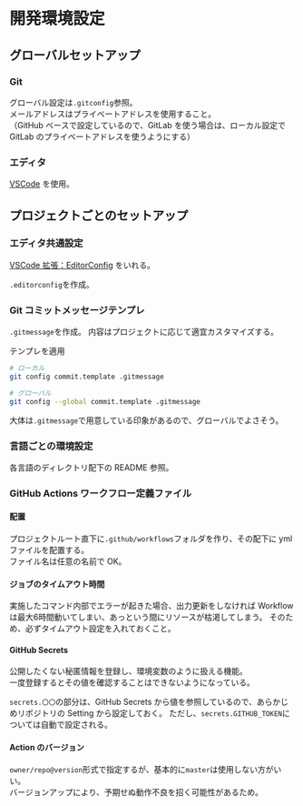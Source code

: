 # 開発環境設定

## グローバルセットアップ
### Git
グローバル設定は`.gitconfig`参照。  
メールアドレスはプライベートアドレスを使用すること。  
（GitHub ベースで設定しているので、GitLab を使う場合は、ローカル設定で GitLab のプライベートアドレスを使うようにする）

### エディタ
[VSCode](https://azure.microsoft.com/ja-jp/products/visual-studio-code/) を使用。

## プロジェクトごとのセットアップ
### エディタ共通設定
[VSCode 拡張：EditorConfig](https://marketplace.visualstudio.com/items?itemName=EditorConfig.EditorConfig) をいれる。

`.editorconfig`を作成。

### Git コミットメッセージテンプレ
`.gitmessage`を作成。
内容はプロジェクトに応じて適宜カスタマイズする。

テンプレを適用
```bash
# ローカル
git config commit.template .gitmessage

# グローバル
git config --global commit.template .gitmessage
```

大体は`.gitmessage`で用意している印象があるので、グローバルでよさそう。

### 言語ごとの環境設定
各言語のディレクトリ配下の README 参照。

### GitHub Actions ワークフロー定義ファイル
#### 配置
プロジェクトルート直下に`.github/workflows`フォルダを作り、その配下に yml ファイルを配置する。  
ファイル名は任意の名前で OK。

#### ジョブのタイムアウト時間
実施したコマンド内部でエラーが起きた場合、出力更新をしなければ Workflow は最大6時間動いてしまい、あっという間にリソースが枯渇してしまう。
そのため、必ずタイムアウト設定を入れておくこと。

#### GitHub Secrets
公開したくない秘匿情報を登録し、環境変数のように扱える機能。  
一度登録するとその値を確認することはできないようになっている。

`secrets.〇〇`の部分は、GitHub Secrets から値を参照しているので、あらかじめリポジトリの Setting から設定しておく。
ただし、`secrets.GITHUB_TOKEN`については自動で設定される。

#### Action のバージョン
`owner/repo@version`形式で指定するが、基本的に`master`は使用しない方がいい。  
バージョンアップにより、予期せぬ動作不良を招く可能性があるため。
